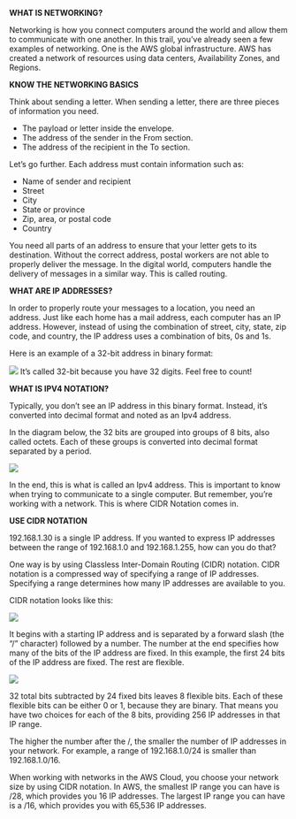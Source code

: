 **WHAT IS NETWORKING?**

Networking is how you connect computers around the world and allow them to communicate with one another. In this trail, you’ve already seen a few examples of networking. One is the AWS global infrastructure. AWS has created a network of resources using data centers, Availability Zones, and Regions.

**KNOW THE NETWORKING BASICS**

Think about sending a letter. When sending a letter, there are three pieces of information you need.

- The payload or letter inside the envelope.
- The address of the sender in the From section.
- The address of the recipient in the To section.

Let’s go further. Each address must contain information such as:

- Name of sender and recipient
- Street
- City
- State or province
- Zip, area, or postal code
- Country

You need all parts of an address to ensure that your letter gets to its destination. Without the correct address, postal workers are not able to properly deliver the message. In the digital world, computers handle the delivery of messages in a similar way. This is called routing.

**WHAT ARE IP ADDRESSES?**

In order to properly route your messages to a location, you need an address. Just like each home has a mail address, each computer has an IP address. However, instead of using the combination of street, city, state, zip code, and country, the IP address uses a combination of bits, 0s and 1s.

Here is an example of a 32-bit address in binary format:

![](https://d3c33hcgiwev3.cloudfront.net/imageAssetProxy.v1/vDBmJbv1ScmCgeKtNhoJMw_1f5d40ec42044313800a1b9c7ab69ff1_image.png?expiry=1688515200000&hmac=XosRf3rrLPZTJxu0Q7vnvLigqNvrdP5i2vK4cuAMu-s)
It’s called 32-bit because you have 32 digits. Feel free to count!

**WHAT IS IPV4 NOTATION?**

Typically, you don’t see an IP address in this binary format. Instead, it’s converted into decimal format and noted as an Ipv4 address.

In the diagram below, the 32 bits are grouped into groups of 8 bits, also called octets. Each of these groups is converted into decimal format separated by a period. 

![](https://d3c33hcgiwev3.cloudfront.net/imageAssetProxy.v1/JUz5oQkFR6iKKoW1OvSPJw_abfb7e0e9ca846a79aa687e2aee685f1_image.png?expiry=1688515200000&hmac=mc7z0l8oqxV2Nrw3j04S1qWQikxTzyc6clL5GogaIqQ)

In the end, this is what is called an Ipv4 address. This is important to know when trying to communicate to a single computer. But remember, you’re working with a network. This is where CIDR Notation comes in.

**USE CIDR NOTATION**

192.168.1.30 is a single IP address. If you wanted to express IP addresses between the range of 192.168.1.0 and 192.168.1.255, how can you do that?

One way is by using Classless Inter-Domain Routing (CIDR) notation. CIDR notation is a compressed way of specifying a range of IP addresses. Specifying a range determines how many IP addresses are available to you.

CIDR notation looks like this: 

![](https://d3c33hcgiwev3.cloudfront.net/imageAssetProxy.v1/s8J13qCWT9eMGdSEVe-jSQ_f7ac3297e8b3483eade6a8f25ee81af1_image.png?expiry=1688515200000&hmac=Bm6MrocZAVWWEPM5uZMM2z-evnmoTz0yXFKjydouRQk)

It begins with a starting IP address and is separated by a forward slash (the “/” character) followed by a number. The number at the end specifies how many of the bits of the IP address are fixed. In this example, the first 24 bits of the IP address are fixed. The rest are flexible. 

![](https://d3c33hcgiwev3.cloudfront.net/imageAssetProxy.v1/TeKlu6AyRH6MkWpW7JWaqw_da125b321c7c4a0cbb40b67a4b5f57f1_image.png?expiry=1688515200000&hmac=5tKg6WIKxb0yvu96jFVZddzHPDujbRmbq1SZ5tf87W4)

32 total bits subtracted by 24 fixed bits leaves 8 flexible bits. Each of these flexible bits can be either 0 or 1, because they are binary. That means you have two choices for each of the 8 bits, providing 256 IP addresses in that IP range.

The higher the number after the /, the smaller the number of IP addresses in your network. For example, a range of 192.168.1.0/24 is smaller than 192.168.1.0/16.

When working with networks in the AWS Cloud, you choose your network size by using CIDR notation. In AWS, the smallest IP range you can have is /28, which provides you 16 IP addresses. The largest IP range you can have is a /16, which provides you with 65,536 IP addresses.